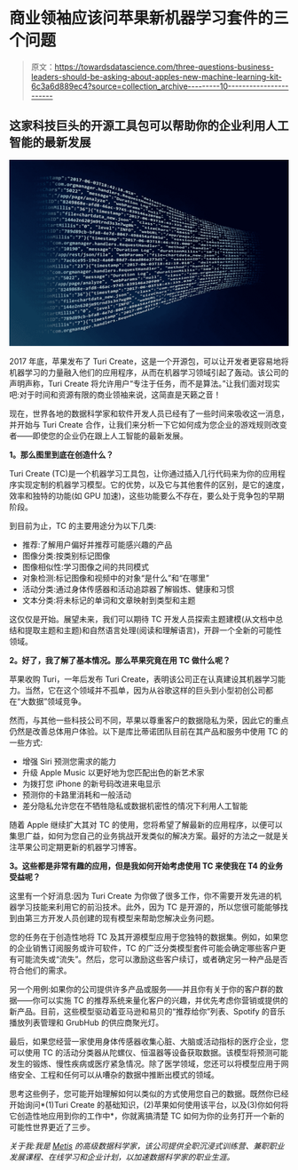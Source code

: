 # 商业领袖应该问苹果新机器学习套件的三个问题

> 原文：<https://towardsdatascience.com/three-questions-business-leaders-should-be-asking-about-apples-new-machine-learning-kit-6c3a6d889ec4?source=collection_archive---------10----------------------->

## 这家科技巨头的开源工具包可以帮助你的企业利用人工智能的最新发展

![](img/c266c8a7481f180cb461b0210b57cd1d.png)

2017 年底，苹果发布了 Turi Create，这是一个开源包，可以让开发者更容易地将机器学习的力量融入他们的应用程序，从而在机器学习领域引起了轰动。该公司的声明声称，Turi Create 将允许用户“专注于任务，而不是算法。”让我们面对现实吧:对于时间和资源有限的商业领袖来说，这简直是天籁之音！

现在，世界各地的数据科学家和软件开发人员已经有了一些时间来吸收这一消息，并开始与 Turi Create 合作，让我们来分析一下它如何成为您企业的游戏规则改变者——即使您的企业仍在跟上人工智能的最新发展。

**1。那么图里到底在创造什么？**

Turi Create (TC)是一个机器学习工具包，让你通过插入几行代码来为你的应用程序实现定制的机器学习模型。它的优势，以及它与其他套件的区别，是它的速度，效率和独特的功能(如 GPU 加速)，这些功能要么不存在，要么处于竞争包的早期阶段。

到目前为止，TC 的主要用途分为以下几类:

*   推荐:了解用户偏好并推荐可能感兴趣的产品
*   图像分类:按类别标记图像
*   图像相似性:学习图像之间的共同模式
*   对象检测:标记图像和视频中的对象“是什么”和“在哪里”
*   活动分类:通过身体传感器和活动追踪器了解锻炼、健康和习惯
*   文本分类:将未标记的单词和文章映射到类型和主题

这仅仅是开始。展望未来，我们可以期待 TC 开发人员探索主题建模(从文档中总结和提取主题和主题)和自然语言处理(阅读和理解语言)，开辟一个全新的可能性领域。

**2。好了，我了解了基本情况。那么苹果究竟在用 TC 做什么呢？**

苹果收购 Turi，一年后发布 Turi Create，表明该公司正在认真建设其机器学习能力。当然，它在这个领域并不孤单，因为从谷歌这样的巨头到小型初创公司都在“大数据”领域竞争。

然而，与其他一些科技公司不同，苹果以尊重客户的数据隐私为荣，因此它的重点仍然是改善总体用户体验。以下是库比蒂诺团队目前在其产品和服务中使用 TC 的一些方式:

*   增强 Siri 预测您需求的能力
*   升级 Apple Music 以更好地为您匹配出色的新艺术家
*   为拨打您 iPhone 的新号码改进来电显示
*   预测你的卡路里消耗和一般活动
*   差分隐私允许您在不牺牲隐私或数据机密性的情况下利用人工智能

随着 Apple 继续扩大其对 TC 的使用，您将希望了解最新的应用程序，以便可以集思广益，如何为您自己的业务挑战开发类似的解决方案。最好的方法之一就是关注苹果公司定期更新的机器学习博客。

**3。这些都是非常有趣的应用，但是我如何开始考虑使用 TC 来使我在 T4 的业务受益呢？**

这里有一个好消息:因为 Turi Create 为你做了很多工作，你不需要开发先进的机器学习技能来利用它的前沿技术。此外，因为 TC 是开源的，所以您很可能能够找到由第三方开发人员创建的现有模型来帮助您解决业务问题。

您的任务在于创造性地将 TC 及其开源模型应用于您独特的数据集。例如，如果您的企业销售订阅服务或许可软件，TC 的广泛分类模型套件可能会确定哪些客户更有可能流失或“流失”。然后，您可以激励这些客户续订，或者确定另一种产品是否符合他们的需求。

另一个用例:如果你的公司提供许多产品或服务——并且你有关于你的客户群的数据——你可以实施 TC 的推荐系统来量化客户的兴趣，并优先考虑你营销或提供的新产品。目前，这些模型驱动着亚马逊和易贝的“推荐给你”列表、Spotify 的音乐播放列表管理和 GrubHub 的供应商聚光灯。

最后，如果您经营一家使用身体传感器收集心脏、大脑或活动指标的医疗企业，您可以使用 TC 的活动分类器从陀螺仪、恒温器等设备获取数据。该模型将预测可能发生的锻炼、慢性疾病或医疗紧急情况。除了医学领域，您还可以将模型应用于网络安全、工程和任何可以从嘈杂的数据中推断出模式的领域。

思考这些例子，您可能开始理解如何以类似的方式使用您自己的数据。既然你已经开始询问*(1)Turi Create 的基础知识，(2)苹果如何使用该平台，以及(3)你如何将它创造性地应用到你的工作中*，你就离搞清楚 TC 如何为你的业务打开一个新的可能性世界更近了三步。

*关于我:我是* [*Metis*](http://www.thisismetis.com) *的高级数据科学家，该公司提供全职沉浸式训练营、兼职职业发展课程、在线学习和企业计划，以加速数据科学家的职业生涯。*